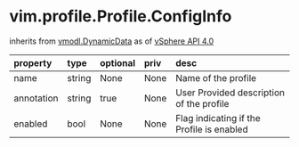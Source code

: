 vim.profile.Profile.ConfigInfo
==============================
inherits from [vmodl.DynamicData](docs/vmodl.DynamicData.md)
as of [vSphere API 4.0](vim.version.md#vim.version.version5)




| property | type | optional | priv | desc |
|:---------|:-----|:---------|:-----|:-----|
| name | string | None | None | Name of the profile |
| annotation | string | true | None | User Provided description of the profile |
| enabled | bool | None | None | Flag indicating if the Profile is enabled |


